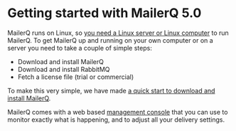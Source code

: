 # Getting started with MailerQ 5.0

MailerQ runs on Linux, so [you need a Linux server or Linux computer](system-dependencies) to run 
MailerQ. To get MailerQ up and running on your own computer or on a server you
need to take a couple of simple steps:

* Download and install MailerQ
* Download and install RabbitMQ
* Fetch a license file (trial or commercial)

To make this very simple, we have made
[a quick start to download and install MailerQ](../../download).

MailerQ comes with a web based [management console](management-console)
that you can use to monitor exactly what is happening, and to adjust all
your delivery settings.
